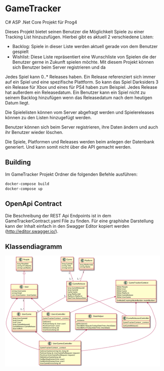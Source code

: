 # GameTracker
C# ASP .Net Core Projekt für Prog4

Dieses Projekt bietet seinen Benutzer die Möglichkeit Spiele zu einer Tracking List hinzuzufügen. Hierbei gibt es aktuell 2 verschiedene Listen:
* Backlog: Spiele in dieser Liste werden aktuell gerade von dem Benutzer gespielt
* Wishlist: Diese Liste repräsentiert eine Wunschliste von Spielen die der Benutzer gerne in Zukunft spielen möchte.
Mit diesem Projekt können sich Benutzer beim Server registrieren und da

Jedes Spiel kann 0..* Releases haben. Ein Release referenziert sich immer auf ein Spiel und eine
spezifische Plattform. So kann das Spiel Darksiders 3 ein Release für Xbox und eines für PS4 haben zum Beispiel. 
Jedes Release hat außerdem ein Releasedatum. Ein Benutzer kann ein Spiel nicht zu seinem
Backlog hinzufügen wenn das Releasedatum nach dem heutigen Datum liegt. 

Die Spielelisten können vom Server abgefragt werden und Spielereleases können zu den 
Listen hinzugefügt werden.

Benutzer können sich beim Server registrieren, ihre Daten ändern und auch ihr Benutzer wieder
löschen.

Die Spiele, Platformen und Releases werden beim anlegen der Datenbank generiert.
Und kann somit nicht über die API gemacht werden.

## Building
Im GameTracker Projekt Ordner die folgenden Befehle ausführen:
```
docker-compose build
docker-compose up
```

## OpenApi Contract
Die Beschreibung der REST Api Endpoints ist in dem GameTrackerContract.yaml File zu finden.
Für eine graphishe Darstellung kann der Inhalt einfach in den Swagger Editor kopiert werden (http://editor.swagger.io/).

## Klassendiagramm
![GameTrackerKlassendiagramm](./GameTrackerUML.png)